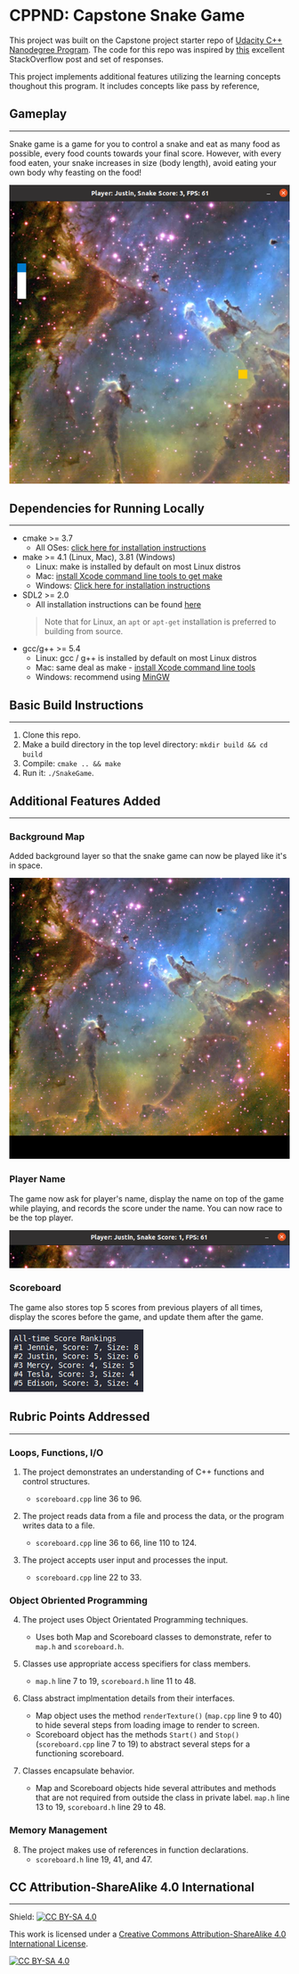 # CPPND: Capstone Snake Game

This project was built on the Capstone project starter repo of [Udacity C++ Nanodegree Program](https://www.udacity.com/course/c-plus-plus-nanodegree--nd213). The code for this repo was inspired by [this](https://codereview.stackexchange.com/questions/212296/snake-game-in-c-with-sdl) excellent StackOverflow post and set of responses.

This project implements additional features utilizing the learning concepts thoughout this program. It includes concepts like pass by reference,

## Gameplay
---
Snake game is a game for you to control a snake and eat as many food as possible, every food counts towards your final score. However, with every food eaten, your snake increases in size (body length), avoid eating your own body why feasting on the food!

<img src="resource/snake_in_space.png"/>

## Dependencies for Running Locally
---
* cmake >= 3.7
  * All OSes: [click here for installation instructions](https://cmake.org/install/)
* make >= 4.1 (Linux, Mac), 3.81 (Windows)
  * Linux: make is installed by default on most Linux distros
  * Mac: [install Xcode command line tools to get make](https://developer.apple.com/xcode/features/)
  * Windows: [Click here for installation instructions](http://gnuwin32.sourceforge.net/packages/make.htm)
* SDL2 >= 2.0
  * All installation instructions can be found [here](https://wiki.libsdl.org/Installation)
  >Note that for Linux, an `apt` or `apt-get` installation is preferred to building from source. 
* gcc/g++ >= 5.4
  * Linux: gcc / g++ is installed by default on most Linux distros
  * Mac: same deal as make - [install Xcode command line tools](https://developer.apple.com/xcode/features/)
  * Windows: recommend using [MinGW](http://www.mingw.org/)

## Basic Build Instructions
---
1. Clone this repo.
2. Make a build directory in the top level directory: `mkdir build && cd build`
3. Compile: `cmake .. && make`
4. Run it: `./SnakeGame`.

## Additional Features Added
---
### Background Map
Added background layer so that the snake game can now be played like it's in space.

<img src="resource/space_2.bmp">

### Player Name
The game now ask for player's name, display the name on top of the game while playing, and records the score under the name. You can now race to be the top player.

<img src="resource/snake_game_title.png"/>

### Scoreboard
The game also stores top 5 scores from previous players of all times, display the scores before the game, and update them after the game.

<img src="resource/snake_game_scoreboard.png">

## Rubric Points Addressed 
---
### Loops, Functions, I/O
1. The project demonstrates an understanding of C++ functions and control structures.
   - ```scoreboard.cpp``` line 36 to 96.

2. The project reads data from a file and process the data, or the program writes data to a file.
   - ```scoreboard.cpp``` line 36 to 66, line 110 to 124.

3. The project accepts user input and processes the input.
   - ```scoreboard.cpp``` line 22 to 33.

### Object Obriented Programming
4. The project uses Object Orientated Programming techniques.
   - Uses both Map and Scoreboard classes to demonstrate, refer to ```map.h``` and ```scoreboard.h```.

5. Classes use appropriate access specifiers for class members.
   - ```map.h``` line 7 to 19, ```scoreboard.h``` line 11 to 48.

6. Class abstract implmentation details from their interfaces.
   - Map object uses the method ```renderTexture()``` (```map.cpp``` line 9 to 40) to hide several steps from loading image to render to screen. 
   - Scoreboard object has the methods ```Start()``` and ```Stop()``` (```scoreboard.cpp``` line 7 to 19) to abstract several steps for a functioning scoreboard.

7. Classes encapsulate behavior.
   - Map and Scoreboard objects hide several attributes and methods that are not required from outside the class in private label. ```map.h``` line 13 to 19, ```scoreboard.h``` line 29 to 48.

### Memory Management

8. The project makes use of references in function declarations.
   - ```scoreboard.h``` line 19, 41, and 47.

## CC Attribution-ShareAlike 4.0 International
---
Shield: [![CC BY-SA 4.0][cc-by-sa-shield]][cc-by-sa]

This work is licensed under a
[Creative Commons Attribution-ShareAlike 4.0 International License][cc-by-sa].

[![CC BY-SA 4.0][cc-by-sa-image]][cc-by-sa]

[cc-by-sa]: http://creativecommons.org/licenses/by-sa/4.0/
[cc-by-sa-image]: https://licensebuttons.net/l/by-sa/4.0/88x31.png
[cc-by-sa-shield]: https://img.shields.io/badge/License-CC%20BY--SA%204.0-lightgrey.svg
